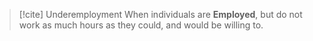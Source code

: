 >[!cite] Underemployment
>When individuals are **Employed**, but do not work as much hours as they could, and would be willing to.